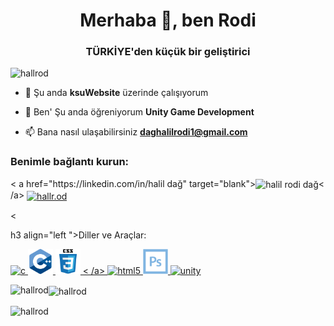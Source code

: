 <h1 align="center">Merhaba 👋, ben Rodi</h1>
<h3 align="center">TÜRKİYE'den küçük bir geliştirici</h3>

<p align="left"> <img src="https ://komarev.com/ghpvc/?username=hallrod&label=Profile%20views&color=0e75b6&style=flat" alt="hallrod" /> </p>

- 🔭 Şu anda **ksuWebsite** üzerinde çalışıyorum

- 🌱 Ben' Şu anda öğreniyorum **Unity Game Development**

- 📫 Bana nasıl ulaşabilirsiniz **daghalilrodi1@gmail.com**

<h3 align="left">Benimle bağlantı kurun:</h3>
<p align="left">
< a href="https://linkedin.com/in/halil dağ" target="blank"><img align="center" src="https://raw.githubusercontent.com/rahuldkjain/github-profile-readme-generator/master/src/images/icons/Social/linked-in-alt.svg" alt="halil rodi dağ" height="30" width="40" />< /a>
<a href="https://instagram.com/hallr.od" target="blank"><img align="center" src="https://raw.githubusercontent.com/rahuldkjain/github-profile-readme -generator/master/src/images/icons/Social/instagram.svg" alt="hallr.od" height="30" width="40" /></a> </p>
<

h3 align="left ">Diller ve Araçlar:</h3>
<p align="left"> <a href="https://www.cprogramming.com/" target="_blank" rel="noreferrer"> <img src="https://raw.githubusercontent.com/ devicons/devicon/master/icons/c/c-original.svg" alt="c" width="40" height="40"/> </a> <a href="https://www.w3schools. com/cpp/" target="_blank" rel="noreferrer"> <img src="https://raw.githubusercontent.com/devicons/devicon/master/icons/cplusplus/cplusplus-original.svg" alt=" cplusplus" width="40" height="40"/> </a> <a href="https://www.w3schools.com/css/" target="_blank" rel="noreferrer"> <img src="https://raw.githubusercontent.com/devicons/devicon/master/icons/css3/css3-original-wordmark.svg" alt="css3" width="40" height="40"/> < /a> <a href="https://www.w3.org/html/" target="_blank" rel="noreferrer"> <img src="https://raw.githubusercontent.com/devicons/devicon /master/icons/html5/html5-original-wordmark.svg" alt="html5" width="40" height="40"/> </a> <a href="https://www.photoshop.com /en" target="_blank" rel="noreferrer"> <img src="https://raw.githubusercontent.com/devicons/devicon/master/icons/photoshop/photoshop-line.svg" alt="photoshop" genişlik = "40"height="40"/> </a> <a href="https://unity.com/" target="_blank" rel="noreferrer"> <img src="https://www.vectorlogo.zone /logos/unity3d/unity3d-icon.svg" alt="unity" width="40" height="40"/> </a> </p>

<p><img align="left" src="https://github-readme-stats.vercel.app/api/top-langs?username=hallrod&show_icons=true&locale=en&layout=compact" alt="hallrod" /> </p>

<p> <img align="center" src="https://github-readme-stats.vercel.app/api?username=hallrod&show_icons=true&locale=en" alt="hallrod" /> </p>

<p><img align="center" src="https://github-readme-streak-stats.herokuapp.com/?user=hallrod&" alt="hallrod" /></p>
